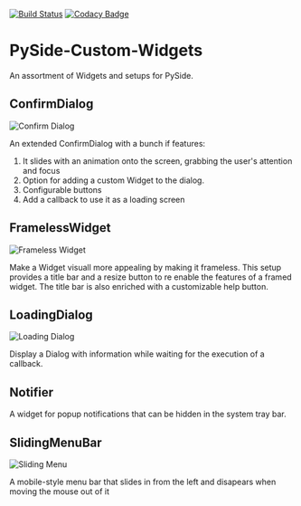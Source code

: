 [![Build Status](https://travis-ci.org/PaulSchweizer/PySideWidgetCollection.svg?branch=master)](https://travis-ci.org/PaulSchweizer/PySideWidgetCollection) [![Codacy Badge](https://api.codacy.com/project/badge/Grade/f2f849a41c2c469ba08e6715a6067d60)](https://www.codacy.com/app/paulschweizer/PySideWidgetCollection?utm_source=github.com&amp;utm_medium=referral&amp;utm_content=PaulSchweizer/PySideWidgetCollection&amp;utm_campaign=Badge_Grade)

# PySide-Custom-Widgets
An assortment of Widgets and setups for PySide.

## ConfirmDialog
![Confirm Dialog](/doc/confirmdialog.jpg)

An extended ConfirmDialog with a bunch if features:
1. It slides with an animation onto the screen, grabbing the user's attention and focus
2. Option for adding a custom Widget to the dialog.
3. Configurable buttons
4. Add a callback to use it as a loading screen

## FramelessWidget
![Frameless Widget](/doc/framelesswidget.png)

Make a Widget visuall more appealing by making it frameless. This setup provides a title bar and a resize button to re enable the features of a framed widget. The title bar is also enriched with a customizable help button.

## LoadingDialog
![Loading Dialog](/doc/loadingdialog.jpg)

Display a Dialog with information while waiting for the execution of a callback.

## Notifier
A widget for popup notifications that can be hidden in the system tray bar.

## SlidingMenuBar
![Sliding Menu](/doc/slidingmenubar.jpg)

A mobile-style menu bar that slides in from the left and disapears when moving the mouse out of it

